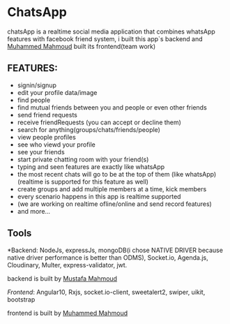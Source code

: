 # ChatsApp

chatsApp is a realtime social media application that combines whatsApp features with facebook friend system, i built this app`s backend and [Muhammed Mahmoud](https://www.linkedin.com/in/muhammad-mahmoud-741b39194/) built its frontend(team work)

## FEATURES:
  - signin/signup
  - edit your profile data/image
  - find people
  - find mutual friends between you and people or even other friends
  - send friend requests
  - receive friendRequests (you can accept or decline them)
  - search for anything(groups/chats/friends/people)
  - view people profiles
  - see who viewd your profile
  - see your friends
  - start private chatting room with your friend(s)
  - typing and seen features are exactly like whatsApp
  - the most recent chats will go to be at the top of them (like whatsApp) (realtime is supported for this feature as well)
  - create groups and add multiple members at a time, kick members
  - every scenario happens in this app is realtime supported
  - (we are working on realtime ofline/online and send record features)
  - and more...


## Tools

*Backend: NodeJs, expressJs, mongoDB(i chose NATIVE DRIVER because native driver performance is better than ODMS), Socket.io, Agenda.js, Cloudinary, Multer, express-validator, jwt.

backend is built by [Mustafa Mahmoud](https://www.linkedin.com/in/mustafa-mahmoud-a80a221b4/)

*Frontend*: Angular10, Rxjs, socket.io-client, sweetalert2, swiper, uikit, bootstrap

frontend is built by [Muhammed Mahmoud](https://www.linkedin.com/in/muhammad-mahmoud-741b39194/)
